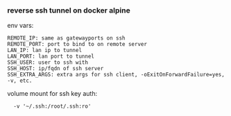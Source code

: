 ### reverse ssh tunnel on docker alpine

env vars:

```
REMOTE_IP: same as gatewayports on ssh
REMOTE_PORT: port to bind to on remote server
LAN_IP: lan ip to tunnel
LAN_PORT: lan port to tunnel
SSH_USER: user to ssh with
SSH_HOST: ip/fqdn of ssh server
SSH_EXTRA_ARGS: extra args for ssh client, -oExitOnForwardFailure=yes, -v, etc.
```

volume mount for ssh key auth:

```
  -v '~/.ssh:/root/.ssh:ro'
```
